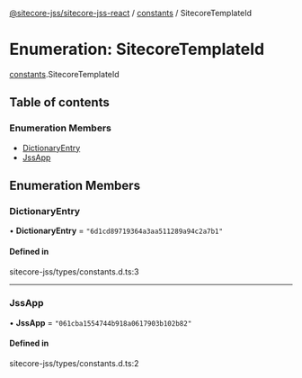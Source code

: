 [@sitecore-jss/sitecore-jss-react](../README.md) / [constants](../modules/constants.md) / SitecoreTemplateId

# Enumeration: SitecoreTemplateId

[constants](../modules/constants.md).SitecoreTemplateId

## Table of contents

### Enumeration Members

- [DictionaryEntry](constants.SitecoreTemplateId.md#dictionaryentry)
- [JssApp](constants.SitecoreTemplateId.md#jssapp)

## Enumeration Members

### DictionaryEntry

• **DictionaryEntry** = ``"6d1cd89719364a3aa511289a94c2a7b1"``

#### Defined in

sitecore-jss/types/constants.d.ts:3

___

### JssApp

• **JssApp** = ``"061cba1554744b918a0617903b102b82"``

#### Defined in

sitecore-jss/types/constants.d.ts:2
